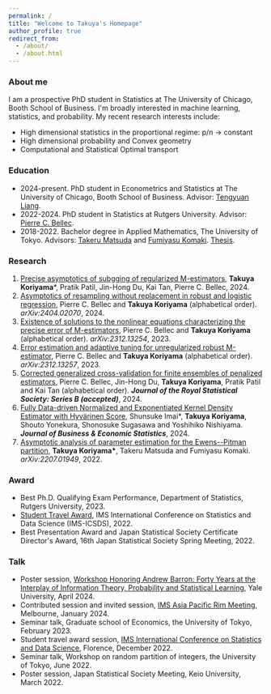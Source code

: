 ```yaml
---
permalink: /
title: "Welcome to Takuya's Homepage"
author_profile: true
redirect_from: 
  - /about/
  - /about.html
---
```


### About me
I am a prospective PhD student in Statistics at The University of Chicago, Booth School of Business.
I'm broadly interested in machine learning, statistics, and probability. My recent research interests include:
* High dimensional statistics in the proportional regime: p/n -> constant 
* High dimensional probability and Convex geometry
* Computational and Statistical Optimal transport

### Education 
* 2024-present. PhD student in Econometrics and Statistics at The University of Chicago, Booth School of Business. Advisor: [Tengyuan Liang](https://tyliang.github.io/Tengyuan.Liang/). 
* 2022-2024. PhD student in Statistics at Rutgers University. Advisor: [Pierre C. Bellec](https://statweb.rutgers.edu/PCB71/). 
* 2018-2022. Bachelor degree in Applied Mathematics, The University of Tokyo. Advisors: [Takeru Matsuda](http://www.stat.t.u-tokyo.ac.jp/~t-matsuda/) and [Fumiyasu Komaki](http://www.stat.t.u-tokyo.ac.jp/~komaki/index-e.html). [Thesis](https://arxiv.org/abs/2207.01949). 

### Research
1. [Precise asymptotics of subgging of regularized M-estimators](), __Takuya Koriyama__\*, Pratik Patil, Jin-Hong Du, Kai Tan, Pierre C. Bellec, 2024.
1. [Asymptotics of resampling without replacement in robust and logistic regression](https://arxiv.org/abs/2404.02070), Pierre C. Bellec and __Takuya Koriyama__ (alphabetical order). *arXiv:2404.02070*, 2024.
1. [Existence of solutions to the nonlinear equations characterizing the precise error of M-estimators](https://arxiv.org/abs/2312.13254), Pierre C. Bellec and __Takuya Koriyama__ (alphabetical order).  *arXiv:2312.13254*, 2023.
1. [Error estimation and adaptive tuning for unregularized robust M-estimator](https://arxiv.org/abs/2312.13257), Pierre C. Bellec and __Takuya Koriyama__ (alphabetical order).
*arXiv:2312.13257*, 2023. 
1. [Corrected generalized cross-validation for finite ensembles of penalized estimators](https://arxiv.org/abs/2310.01374), Pierre C. Bellec, Jin-Hong Du, __Takuya Koriyama__, Pratik Patil and Kai Tan (alphabetical order). __*Journal of the Royal Statistical Society: Series B (accepted)*__, 2024.
1. [Fully Data-driven Normalized and Exponentiated Kernel Density Estimator with Hyvärinen Score](https://www.tandfonline.com/doi/full/10.1080/07350015.2024.2326149?casa_token=_YOXJFqGXa0AAAAA%3AZCueJ9QbEp0N1Yvh8Bm0ieEefDcQECfZyzYWfPd2KTI_yxy9l7rt0cja6c5I4cyVJuAT7q2sfTzo), Shunsuke Imai\*, __Takuya Koriyama__, Shouto Yonekura, Shonosuke Sugasawa and Yoshihiko Nishiyama. __*Journal of Business & Economic Statistics*__, 2024. 
1. [Asymptotic analysis of parameter estimation for the Ewens--Pitman partition](https://arxiv.org/abs/2207.01949), __Takuya Koriyama\*__, Takeru Matsuda and Fumiyasu Komaki. *arXiv:2207.01949*, 2022.

### Award
* Best Ph.D. Qualifying Exam Performance, Department of Statistics, Rutgers University, 2023.
* [Student Travel Award](https://imstat.org/2022/12/06/2022-icsds-travel-award-recipients/), IMS International Conference on Statistics and Data Science (IMS-ICSDS), 2022.
* Best Presentation Award and Japan Statistical Society Certificate Director's Award, 16th Japan Statistical Society Spring Meeting, 2022. 

### Talk
* Poster session, [Workshop Honoring Andrew Barron: Forty Years at the Interplay of Information Theory, Probability and Statistical Learning](https://yalefds.swoogo.com/infotheory/4823894), Yale University, April 2024.
* Contributed session and invited session, [IMS Asia Pacific Rim Meeting](https://ims-aprm2024.com/), Melbourne, January 2024. 
* Seminar talk, Graduate school of Economics, the University of Tokyo, February 2023. 
* Student travel award session, [IMS International Conference on Statistics and Data Science](https://sites.google.com/view/icsds2022), Florence, December 2022.
* Seminar talk, Workshop on random partition of integers, the University of Tokyo, June 2022.
* Poster session, Japan Statistical Society Meeting, Keio University, March 2022.


